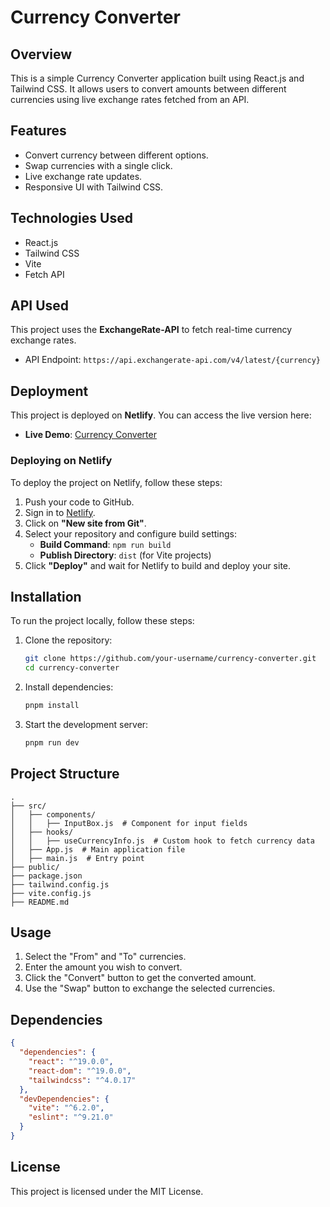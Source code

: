 # Currency Converter

## Overview
This is a simple Currency Converter application built using React.js and Tailwind CSS. It allows users to convert amounts between different currencies using live exchange rates fetched from an API.

## Features
- Convert currency between different options.
- Swap currencies with a single click.
- Live exchange rate updates.
- Responsive UI with Tailwind CSS.

## Technologies Used
- React.js
- Tailwind CSS
- Vite
- Fetch API

## API Used
This project uses the **ExchangeRate-API** to fetch real-time currency exchange rates.
- API Endpoint: `https://api.exchangerate-api.com/v4/latest/{currency}`

## Deployment
This project is deployed on **Netlify**. You can access the live version here:
- **Live Demo**: [Currency Converter](https://currency-converter8788.netlify.app/)

### Deploying on Netlify
To deploy the project on Netlify, follow these steps:
1. Push your code to GitHub.
2. Sign in to [Netlify](https://www.netlify.com/).
3. Click on **"New site from Git"**.
4. Select your repository and configure build settings:
   - **Build Command**: `npm run build`
   - **Publish Directory**: `dist` (for Vite projects)
5. Click **"Deploy"** and wait for Netlify to build and deploy your site.

## Installation
To run the project locally, follow these steps:

1. Clone the repository:
   ```sh
   git clone https://github.com/your-username/currency-converter.git
   cd currency-converter
   ```

2. Install dependencies:
   ```sh
   pnpm install
   ```

3. Start the development server:
   ```sh
   pnpm run dev
   ```

## Project Structure
```
.
├── src/
│   ├── components/
│   │   ├── InputBox.js  # Component for input fields
│   ├── hooks/
│   │   ├── useCurrencyInfo.js  # Custom hook to fetch currency data
│   ├── App.js  # Main application file
│   ├── main.js  # Entry point
├── public/
├── package.json
├── tailwind.config.js
├── vite.config.js
├── README.md
```

## Usage
1. Select the "From" and "To" currencies.
2. Enter the amount you wish to convert.
3. Click the "Convert" button to get the converted amount.
4. Use the "Swap" button to exchange the selected currencies.

## Dependencies
```json
{
  "dependencies": {
    "react": "^19.0.0",
    "react-dom": "^19.0.0",
    "tailwindcss": "^4.0.17"
  },
  "devDependencies": {
    "vite": "^6.2.0",
    "eslint": "^9.21.0"
  }
}
```

## License
This project is licensed under the MIT License.

